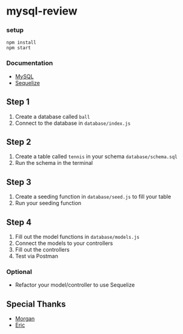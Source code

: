 # mysql-review

### setup
```
npm install
npm start
```

### Documentation
* [MySQL](https://github.com/mysqljs/mysql)
* [Sequelize](https://sequelize.org/master/manual/getting-started)

## Step 1
1. Create a database called `ball`
1. Connect to the database in `database/index.js`

## Step 2
1. Create a table called `tennis` in your schema `database/schema.sql`
1. Run the schema in the terminal

## Step 3
1. Create a seeding function in `database/seed.js` to fill your table
1. Run your seeding function

## Step 4
1. Fill out the model functions in `database/models.js`
1. Connect the models to your controllers 
1. Fill out the controllers
1. Test via Postman

### Optional
* Refactor your model/controller to use Sequelize

## Special Thanks
* [Morgan](https://github.com/morganjunlin)
* [Eric](https://github.com/erikgrubbs)